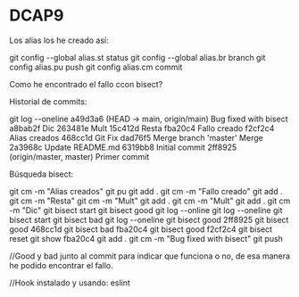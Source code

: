 # DCAP9

Los alias los he creado así:

git config --global alias.st status
git config --global alias.br branch
git config alias.pu push
git config alias.cm commit

Como he encontrado el fallo ccon bisect?

Historial de commits:

git log --oneline
a49d3a6 (HEAD -> main, origin/main) Bug fixed with bisect
a8bab2f Dic
263481e Mult
15c412d Resta
fba20c4 Fallo creado
f2cf2c4 Alias creados
468cc1d Git Fix
dad76f5 Merge branch 'master' Merge
2a3968c Update README.md
6319bb8 Initial commit
2ff8925 (origin/master, master) Primer commit

Búsqueda bisect:

git cm -m "Alias creados"
git pu
git add .
git cm -m "Fallo creado"
git add .
git cm -m "Resta"
git cm -m "Mult"
git add .
git cm -m "Mult"
git add .
git cm -m "Dic"
git bisect start
git bisect good
git log --online
git log --oneline
git bisect start
git bisect bad
git log --oneline
git bisect good 2ff8925
git bisect good 468cc1d
git bisect bad fba20c4
git bisect good f2cf2c4
git bisect reset
git show fba20c4
git add .
git cm -m "Bug fixed with bisect"
git push

//Good y bad junto al commit para indicar que funciona o no, de esa manera he podido encontrar el fallo.

//Hook instalado y usando: eslint
